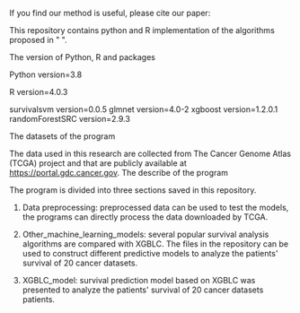 If you find our method is useful, please cite our paper: 


This repository contains python and R implementation of the algorithms proposed in "   ".

The version of Python, R and packages

Python version=3.8

R version=4.0.3

survivalsvm version=0.0.5
glmnet version=4.0-2
xgboost version=1.2.0.1
randomForestSRC version=2.9.3


The datasets of the program

The data used in this research are collected from The Cancer Genome Atlas (TCGA) project and that are publicly available at https://portal.gdc.cancer.gov.
The describe of the program

The program is divided into three sections saved in this repository.

1) Data preprocessing: preprocessed data can be used to test the models, the programs can directly process the data downloaded by TCGA.

2) Other_machine_learning_models: several popular survival analysis algorithms are compared with XGBLC. The files in the repository can be used to construct different predictive models to analyze the patients' survival of 20 cancer datasets.

3) XGBLC_model: survival prediction model based on XGBLC was presented to analyze the patients' survival of 20 cancer datasets patients.
